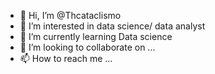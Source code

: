 - 👋 Hi, I’m @Thcataclismo
- 👀 I’m interested in data science/ data analyst
- 🌱 I’m currently learning Data science
- 💞️ I’m looking to collaborate on ...
- 📫 How to reach me ...

<!---
Thcataclismo/Thcataclismo is a ✨ special ✨ repository because its `README.md` (this file) appears on your GitHub profile.
You can click the Preview link to take a look at your changes.
--->
